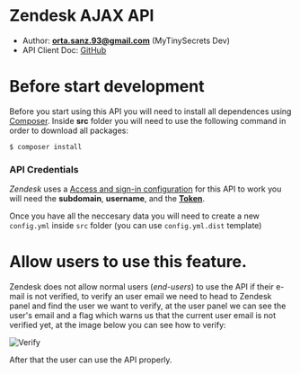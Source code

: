 # Zendesk AJAX API
+ Author: **orta.sanz.93@gmail.com** (MyTinySecrets Dev)
+ API Client Doc: [GitHub](https://github.com/zendesk/zendesk_api_client_php)

# Before start development
Before you start using this API you will need to install all dependences using [Composer](https://getcomposer.org/).
Inside **src** folder you will need to use the following command in order to download all packages:

``` ubuntu
$ composer install
```

### API Credentials

*Zendesk* uses a [Access and sign-in configuration](https://support.zendesk.com/hc/en-us/articles/203663776-Configuring-how-end-users-access-and-sign-in-to-your-Zendesk) for this API to work you will need the **subdomain**, **username**, and the **[Token](https://support.zendesk.com/hc/en-us/articles/203663776-Configuring-how-end-users-access-and-sign-in-to-your-Zendesk)**.

Once you have all the neccesary data you will need to create a new `config.yml` inside `src` folder (you can use `config.yml.dist` template)

# Allow users to use this feature.
Zendesk does not allow normal users (*end-users*) to use the API if their e-mail is not verified, to verify an user email we need to head to Zendesk panel and find the user we want to verify, at the user panel we can see the user's email and a flag which warns us that the current user email is not verified yet, at the image below you can see how to verify:

![Verify](https://dl.dropboxusercontent.com/u/37507878/email.png "Verify")

After that the user can use the API properly.

